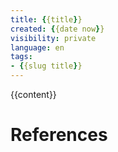 ```yaml
---
title: {{title}}
created: {{date now}}
visibility: private
language: en
tags:
- {{slug title}}
---
```


{{content}}

# References
